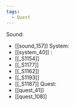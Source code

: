 ```yaml
---
tags:
  - Quest
---
```

Sound:
- [[sound_157]]
System:
- [[system_40]]
:
- [[_S1154]]
- [[_S1177]]
- [[_S1162]]
- [[_S1193]]
- [[_S1187]]
Quest:
- [[quest_41]]
- [[quest_108]]
